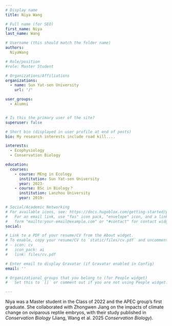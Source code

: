 ```yaml
---
# Display name
title: Niya Wang

# Full name (for SEO)
first_name: Niya
last_name: Wang

# Username (this should match the folder name)
authors:
  NiyaWang

# Role/position
#role: Master Student

# Organizations/Affiliations
organizations:
  - name: Sun Yat-sen University
    url: '/'

user_groups:
  - Alumni


# Is this the primary user of the site?
superuser: false

# Short bio (displayed in user profile at end of posts)
bio: My research interests include road kill....

interests:
  - Ecophysiology
  - Conservation Biology

education:
  courses:
    - course: MEng in Ecology
      institution: Sun Yat-sen University
      year: 2023-
    - course: BSc in Biology？
      institution: Lanzhou University
      year: 2019-

# Social/Academic Networking
# For available icons, see: https://docs.hugoblox.com/getting-started/page-builder/#icons
#   For an email link, use "fas" icon pack, "envelope" icon, and a link in the
#   form "mailto:your-email@example.com" or "#contact" for contact widget.
social:

# Link to a PDF of your resume/CV from the About widget.
# To enable, copy your resume/CV to `static/files/cv.pdf` and uncomment the lines below.
# - icon: cv
#   icon_pack: ai
#   link: files/cv.pdf

# Enter email to display Gravatar (if Gravatar enabled in Config)
email: ''

# Organizational groups that you belong to (for People widget)
#   Set this to `[]` or comment out if you are not using People widget.

---
```

Niya was a Master student in the Class of 2022 and the APEC group’s first graduate. She collaborated with Zhongwen Jiang on the impacts of climate change on oviparous reptile embryos, with their study published in *Conservation Biology* (Jiang, Wang et al. 2025 *Conservation Biology*).